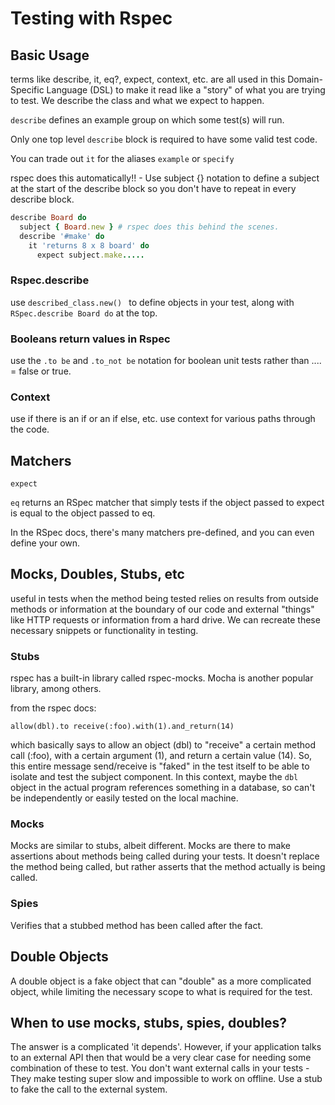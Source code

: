 # Testing with Rspec

## Basic Usage

terms like describe, it, eq?, expect, context, etc. are all used in this Domain-Specific Language (DSL) to make it read like a "story" of what you are trying to test. We describe the class and what we expect to happen.

`describe` defines an example group on which some test(s) will run.

Only one top level `describe` block is required to have some valid test code.

You can trade out `it` for the aliases `example` or `specify`

rspec does this automatically!! - Use subject {} notation to define a subject at the start of the describe block so you don't have to repeat in every describe block.

```ruby
describe Board do
  subject { Board.new } # rspec does this behind the scenes.
  describe '#make' do
    it 'returns 8 x 8 board' do
      expect subject.make.....
```

### Rspec.describe

use `described_class.new() ` to define objects in your test, along with `RSpec.describe Board do` at the top.

### Booleans return values in Rspec

use the `.to be` and `.to_not be` notation for boolean unit tests rather than .... = false or true.

### Context

use if there is an if or an if else, etc. use context for various paths through the code.

## Matchers

`expect`

`eq` returns an RSpec matcher that simply tests if the object passed to expect is equal to the object passed to eq.

In the RSpec docs, there's many matchers pre-defined, and you can even define your own.

## Mocks, Doubles, Stubs, etc

useful in tests when the method being tested relies on results from outside methods or information at the boundary of our code and external "things" like HTTP requests or information from a hard drive. We can recreate these necessary snippets or functionality in testing.

### Stubs

rspec has a built-in library called rspec-mocks. Mocha is another popular library, among others.

from the rspec docs:

`allow(dbl).to receive(:foo).with(1).and_return(14)`

which basically says to allow an object (dbl) to "receive" a certain method call (:foo), with a certain argument (1), and return a certain value (14). So, this entire message send/receive is "faked" in the test itself to be able to isolate and test the subject component. In this context, maybe the `dbl` object in the actual program references something in a database, so can't be independently or easily tested on the local machine.

### Mocks

Mocks are similar to stubs, albeit different. Mocks are there to make assertions about methods being called during your tests. It doesn't replace the method being called, but rather asserts that the method actually is being called.

### Spies

Verifies that a stubbed method has been called after the fact.

## Double Objects

A double object is a fake object that can "double" as a more complicated object, while limiting the necessary scope to what is required for the test.

## When to use mocks, stubs, spies, doubles?

The answer is a complicated 'it depends'. However, if your application talks to an external API then that would be a very clear case for needing some combination of these to test. You don't want external calls in your tests - They make testing super slow and impossible to work on offline. Use a stub to fake the call to the external system.
